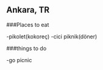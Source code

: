 ## Ankara, TR

###Places to eat

-pikolet(kokoreç)
-cici piknik(döner)

###things to do

-go picnic
